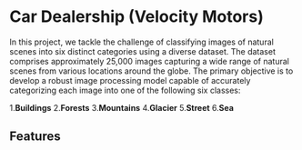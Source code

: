 # Car Dealership (Velocity Motors)

In this project, we tackle the challenge of classifying images of natural scenes into six distinct categories using a diverse dataset. The dataset comprises approximately 25,000 images capturing a wide range of natural scenes from various locations around the globe. The primary objective is to develop a robust image processing model capable of accurately categorizing each image into one of the following six classes:

1.**Buildings**
2.**Forests**
3.**Mountains**
4.**Glacier**
5.**Street**
6.**Sea**

## Features


